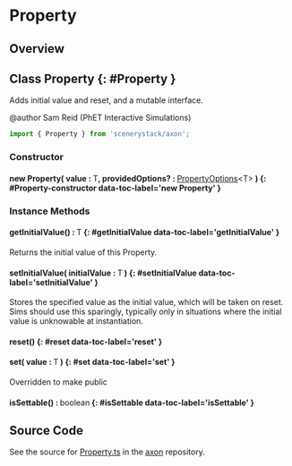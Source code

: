 # Property

## Overview



## Class Property {: #Property }


Adds initial value and reset, and a mutable interface.

@author Sam Reid (PhET Interactive Simulations)

```js
import { Property } from 'scenerystack/axon';
```
### Constructor

#### new Property( value : <span style="font-weight: 400;">T</span>, providedOptions? : <span style="font-weight: 400;">[PropertyOptions](../axon/ReadOnlyProperty.md#PropertyOptions)&lt;T&gt;</span> ) {: #Property-constructor data-toc-label='new Property' }

### Instance Methods

#### getInitialValue() : <span style="font-weight: 400;">T</span> {: #getInitialValue data-toc-label='getInitialValue' }

Returns the initial value of this Property.

#### setInitialValue( initialValue : <span style="font-weight: 400;">T</span> ) {: #setInitialValue data-toc-label='setInitialValue' }

Stores the specified value as the initial value, which will be taken on reset. Sims should use this sparingly,
typically only in situations where the initial value is unknowable at instantiation.

#### reset() {: #reset data-toc-label='reset' }

#### set( value : <span style="font-weight: 400;">T</span> ) {: #set data-toc-label='set' }

Overridden to make public

#### isSettable() : <span style="font-weight: 400;"><span style="color: hsla(calc(var(--md-hue) + 180deg),80%,40%,1);">boolean</span></span> {: #isSettable data-toc-label='isSettable' }



## Source Code

See the source for [Property.ts](https://github.com/phetsims/axon/blob/main/js/Property.ts) in the [axon](https://github.com/phetsims/axon) repository.

